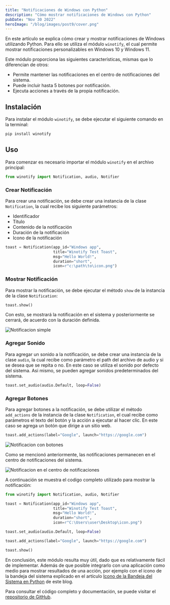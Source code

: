 ```yaml
---
title: "Notificaciones de Windows con Python"
description: "Cómo mostrar notificaciones de Windows con Python"
pubDate: "Nov 30 2022"
heroImage: "/blog/images/post9/cover.png"
---
```


En este artículo se explica cómo crear y mostrar notificaciones de Windows utilizando Python. Para ello se utiliza el módulo ``winotify``, el cual permite mostrar notificaciones personalizables en Windows 10 y Windows 11. 

Este módulo proporciona las siguientes características, mismas que lo diferencian de otros: 
- Permite mantener las notificaciones en el centro de notificaciones del sistema. 
- Puede incluir hasta 5 botones por notificación. 
- Ejecuta acciones a través de la propia notificación. 

## Instalación

Para instalar el módulo ``winotify``, se debe ejecutar el siguiente comando en la terminal: 

```bash
pip install winotify
```

## Uso

Para comenzar es necesario importar el módulo ``winotify`` en el archivo principal: 

```python
from winotify import Notification, audio, Notifier
```

### Crear Notificación 

Para crear una notificación, se debe crear una instancia de la clase ``Notification``, la cual recibe los siguiente parámetros:
- Identificador
- Título
- Contenido de la notificación
- Duración de la notificación
- Icono de la notificación

```python
toast = Notification(app_id="Windows app",
                     title="Winotify Test Toast",
                     msg="Hello World!",
                     duration="short",
                     icon=r"c:\path\to\icon.png")
```

### Mostrar Notificación

Para mostrar la notificación, se debe ejecutar el método ``show`` de la instancia de la clase ``Notification``: 

```python
toast.show()
```

Con esto, se mostrará la notificación en el sistema y posteriormente se cerrará, de acuerdo con la duración definida.

![Notificacion simple](/blog/images/post9/1.png)

### Agregar Sonido

Para agregar un sonido a la notificación, se debe crear una instancia de la clase ``audio``, la cual recibe como parámetro el path del archivo de audio y si se desea que se repita o no. En este caso se utiliza el sonido por defecto del sistema. Asi mismo, se pueden agregar sonidos predeterminados del sistema.

```python
toast.set_audio(audio.Default, loop=False)
```

### Agregar Botones

Para agregar botones a la notificación, se debe utilizar el método ``add_actions`` de la instancia de la clase ``Notification``, el cual recibe como parámetros el texto del botón y la acción a ejecutar al hacer clic. En este caso se agrega un botón que dirige a un sitio web.

```python
toast.add_actions(label="Google", launch="https://google.com")
```

![Notificacion con botones](/blog/images/post9/2.png)

Como se mencionó anteriormente, las notificaciones permanecen en el centro de notificaciones del sistema.

![Notificacion en el centro de notificaciones](/blog/images/post9/3.png)

A continuación se muestra el codigo completo utilizado para mostrar la notificación: 

```python
from winotify import Notification, audio, Notifier

toast = Notification(app_id="Windows app",
                     title="Winotify Test Toast",
                     msg="Hello World!",
                     duration="short",
                     icon=r"C:\Users\user\Desktop\icon.png")

toast.set_audio(audio.Default, loop=False)

toast.add_actions(label="Google", launch="https://google.com")

toast.show()
```
En conclusión, este módulo resulta muy útil, dado que es relativamente fácil de implementar. Además de que posible integrarlo con una aplicación como medio para mostrar resultados de una acción, por ejemplo con el icono de la bandeja del sistema explicado en el artículo [Icono de la Bandeja del Sistema en Python](https://asjordi.dev/blog/system-tray-icon-python/) de este blog.

Para consultar el código completo y documentación, se puede visitar el [repositorio de GitHub](https://github.com/versa-syahptr/winotify).